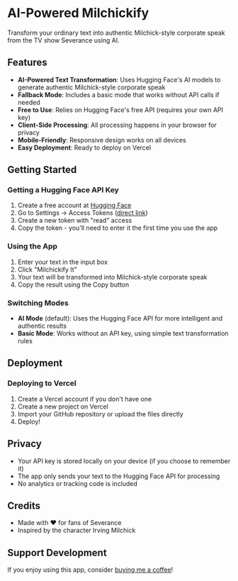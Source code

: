 # AI-Powered Milchickify

Transform your ordinary text into authentic Milchick-style corporate speak from the TV show Severance using AI.

## Features

- **AI-Powered Text Transformation**: Uses Hugging Face's AI models to generate authentic Milchick-style corporate speak
- **Fallback Mode**: Includes a basic mode that works without API calls if needed
- **Free to Use**: Relies on Hugging Face's free API (requires your own API key)
- **Client-Side Processing**: All processing happens in your browser for privacy
- **Mobile-Friendly**: Responsive design works on all devices
- **Easy Deployment**: Ready to deploy on Vercel

## Getting Started

### Getting a Hugging Face API Key

1. Create a free account at [Hugging Face](https://huggingface.co/join)
2. Go to Settings → Access Tokens ([direct link](https://huggingface.co/settings/tokens))
3. Create a new token with "read" access
4. Copy the token - you'll need to enter it the first time you use the app

### Using the App

1. Enter your text in the input box
2. Click "Milchickify It" 
3. Your text will be transformed into Milchick-style corporate speak
4. Copy the result using the Copy button

### Switching Modes

- **AI Mode** (default): Uses the Hugging Face API for more intelligent and authentic results
- **Basic Mode**: Works without an API key, using simple text transformation rules

## Deployment

### Deploying to Vercel

1. Create a Vercel account if you don't have one
2. Create a new project on Vercel
3. Import your GitHub repository or upload the files directly
4. Deploy!

## Privacy

- Your API key is stored locally on your device (if you choose to remember it)
- The app only sends your text to the Hugging Face API for processing
- No analytics or tracking code is included

## Credits

- Made with ♥ for fans of Severance
- Inspired by the character Irving Milchick

## Support Development

If you enjoy using this app, consider [buying me a coffee](https://www.buymeacoffee.com/gumbydev)!